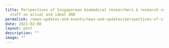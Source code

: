```yaml
---
title: Perspectives of Singaporean biomedical researchers & research support
  staff on actual and ideal IRB
permalink: /news-updates-and-events/news-and-updates/perspectives-of-singaporean-biomedical-researchers/
date: 2021-02-08
layout: post
description: ""
image: ""
---
```

